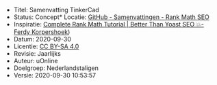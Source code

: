 * Titel: Samenvatting TinkerCad
* Status: Concept* Locatie: [GitHub - Samenvattingen - Rank Math SEO](https://github.com/diondresschers/samenvattingen/tree/master/rank_match_seo/rank_math_seo.md)
* Inspiratie: [Complete Rank Math Tutorial | Better Than Yoast SEO 💥-  Ferdy Korpershoek](https://www.youtube.com/watch?v=TzDxO9FCstY))
* Datum: 2020-09-30
* Licentie: [CC BY-SA 4.0](https://creativecommons.org/licenses/by-sa/4.0/deed.en)
* Revisie: Jaarlijks
* Auteur: uOnline
* Doelgroep: Nederlandstaligen
* Versie: 2020-09-30 10:53:57



